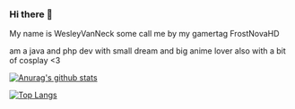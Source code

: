 ### Hi there 👋

My name is WesleyVanNeck some call me by my gamertag FrostNovaHD 

am a java and php dev with small dream and big anime lover also with a bit of cosplay <3

[![Anurag's github stats](https://github-readme-stats.vercel.app/api?username=WesleyVanNeck&count_private=true&show_icons=true)](https://github.com/anuraghazra/github-readme-stats)

[![Top Langs](https://github-readme-stats.vercel.app/api/top-langs/?username=&WesleyVanNecklayout=compact)](https://github.com/anuraghazra/github-readme-stats)
